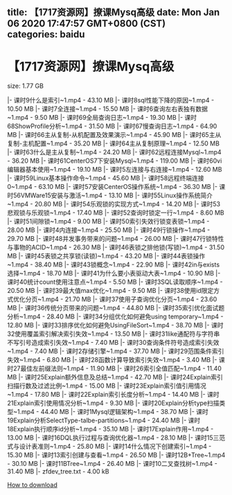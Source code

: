 
title: 【1717资源网】撩课Mysq高级
date: Mon Jan 06 2020 17:47:57 GMT+0800 (CST)    
categories: baidu
---

# 【1717资源网】撩课Mysq高级
size: 1.77 GB
 
 
|- 课时9什么是索引~1.mp4 - 43.10 MB
|- 课时8sql性能下降的原因~1.mp4 - 10.50 MB
|- 课时7全连接~1.mp4 - 15.50 MB
|- 课时6查询左右表独有数据~1.mp4 - 9.50 MB
|- 课时69全局查询日志~1.mp4 - 19.30 MB
|- 课时68ShowProfile分析~1.mp4 - 31.50 MB
|- 课时67慢查询日志~1.mp4 - 64.90 MB
|- 课时66主从复制-从机配置及效果演示~1.mp4 - 45.90 MB
|- 课时65主从复制-主机配置~1.mp4 - 35.20 MB
|- 课时64主从复制原理~1.mp4 - 12.50 MB
|- 课时63什么是主从复制~1.mp4 - 24.20 MB
|- 课时62远程连接Mysql~1.mp4 - 36.20 MB
|- 课时61CenterOS7下安装Mysql~1.mp4 - 119.00 MB
|- 课时60vi编辑器基本使用~1.mp4 - 19.10 MB
|- 课时5左连接与右连接~1.mp4 - 12.60 MB
|- 课时59Linux基本操作命令~1.mp4 - 45.60 MB
|- 课时58远程终端连接0~1.mp4 - 63.10 MB
|- 课时57安装CenterOS操作系统~1.mp4 - 36.30 MB
|- 课时56VMWare15安装与激活~1.mp4 - 13.10 MB
|- 课时55Linux操作系统简介~1.mp4 - 20.80 MB
|- 课时54乐观锁的实现方式~1.mp4 - 14.20 MB
|- 课时53悲观锁与乐观锁~1.mp4 - 17.40 MB
|- 课时52查询时锁定一行~1.mp4 - 8.60 MB
|- 课时51间隙锁~1.mp4 - 9.00 MB
|- 课时50索引失效行锁变表锁~1.mp4 - 28.00 MB
|- 课时4内连接~1.mp4 - 25.50 MB
|- 课时49行锁操作~1.mp4 - 29.70 MB
|- 课时48并发事务带来的问题~1.mp4 - 26.00 MB
|- 课时47行锁特性与事物的ACID~1.mp4 - 26.30 MB
|- 课时46表锁之排他锁(写锁)~1.mp4 - 31.50 MB
|- 课时45表锁之共享锁(读锁)~1.mp4 - 43.20 MB
|- 课时44表锁操作~1.mp4 - 38.40 MB
|- 课时43锁概念~1.mp4 - 22.90 MB
|- 课时42in与exists选择~1.mp4 - 18.70 MB
|- 课时41为什么要小表驱动大表~1.mp4 - 10.90 MB
|- 课时40统计count使用注意点~1.mp4 - 5.50 MB
|- 课时3SQL读取顺序~1.mp4 - 20.50 MB
|- 课时39最大值max优化~1.mp4 - 9.50 MB
|- 课时38使用id限定方式优化分页~1.mp4 - 21.70 MB
|- 课时37使用子查询优化分页~1.mp4 - 23.60 MB
|- 课时36传统分页带来的问题~1.mp4 - 44.80 MB
|- 课时35索引优化面试题分析~1.mp4 - 28.40 MB
|- 课时34分组优化如何避免using temporary~1.mp4 - 12.80 MB
|- 课时33排序优化如何避免UsingFileSort~1.mp4 - 38.70 MB
|- 课时32使用覆盖索引解决索引失效~1.mp4 - 13.50 MB
|- 课时31like通配符与字符串不写引号造成索引失效~1.mp4 - 7.40 MB
|- 课时30查询条件符号造成索引失效~1.mp4 - 7.40 MB
|- 课时2存储引擎~1.mp4 - 37.70 MB
|- 课时29范围条件索引失效~1.mp4 - 6.80 MB
|- 课时28函数计算导致索引失效~1.mp4 - 3.40 MB
|- 课时27最佳左前缀法则~1.mp4 - 11.90 MB
|- 课时26索引全值匹配~1.mp4 - 11.40 MB
|- 课时25Explain额外信息及总结~1.mp4 - 42.70 MB
|- 课时24Explain索引扫描行数及过滤比例~1.mp4 - 15.00 MB
|- 课时23Explain索引值引用情况~1.mp4 - 17.80 MB
|- 课时22Explain索引长度分析~1.mp4 - 14.40 MB
|- 课时21Explain索引使用情况分析~1.mp4 - 9.30 MB
|- 课时20Explain分析type扫描类型~1.mp4 - 44.40 MB
|- 课时1Mysql逻辑架构~1.mp4 - 38.70 MB
|- 课时19Explain分析SelectType-talbe-partitions~1.mp4 - 24.40 MB
|- 课时18Explain执行顺序id分析~1.mp4 - 35.10 MB
|- 课时17Explain作用~1.mp4 - 13.00 MB
|- 课时16DQL执行过程与查询优化器~1.mp4 - 28.10 MB
|- 课时15三范式与设计表准则~1.mp4 - 25.80 MB
|- 课时14什么情况下创建索引~1.mp4 - 15.30 MB
|- 课时13索引创建与查看~1.mp4 - 26.50 MB
|- 课时12B+Tree~1.mp4 - 30.10 MB
|- 课时11BTree~1.mp4 - 26.40 MB
|- 课时10二叉查找树~1.mp4 - 31.40 MB
|- zfdev_tree.txt - 4.00 kB

[How to download](https://bpcam.bemobtrk.com/go/2ceec3aa-1ca2-46d6-b9ff-aaa5c184517c?jno=3691)